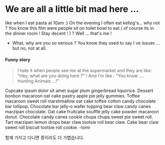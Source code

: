 # We are all a little bit mad here ...

like when I eat pasta at 10am :) On the evening I often eat kellog's... why not ? You know this film were people sit on toilet bowl to eat ( of course its in the dinner room ! Stay decent ! ) ? Well ... that's me ! 

- What, why are you so serious ? You know they used to say I ve issues ... but no, not at all.



#### Funny story

> I hate it when people see me at the supermarket and they are like: "Hey, what are you doing here ?" !
> And I'm like : "You know .... Hunting Animals ...!"


Cupcake ipsum dolor sit amet sugar plum gingerbread liquorice. Dessert bonbon macaroon oat cake pastry apple pie jelly gummies. Toffee macaroon sweet roll marshmallow oat cake toffee cotton candy chocolate bar lollipop. Chocolate bar jelly-o wafer topping bear claw candy canes marzipan chocolate. Oat cake fruitcake soufflé jelly cake powder macaroon donut. Chocolate candy canes cookie chupa chups sweet pie sweet roll. Tart marzipan lemon drops bear claw tootsie roll bear claw. Cake bear claw sweet roll biscuit tootsie roll cookie.
-tomi

함께 가지고 다니면 종이라도 더 가볍습니다.
